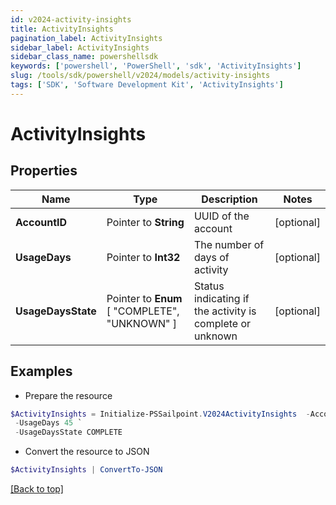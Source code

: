 ```yaml
---
id: v2024-activity-insights
title: ActivityInsights
pagination_label: ActivityInsights
sidebar_label: ActivityInsights
sidebar_class_name: powershellsdk
keywords: ['powershell', 'PowerShell', 'sdk', 'ActivityInsights'] 
slug: /tools/sdk/powershell/v2024/models/activity-insights
tags: ['SDK', 'Software Development Kit', 'ActivityInsights']
---
```



# ActivityInsights

## Properties

Name | Type | Description | Notes
------------ | ------------- | ------------- | -------------
**AccountID** |  Pointer to **String** | UUID of the account | [optional] 
**UsageDays** |  Pointer to **Int32** | The number of days of activity | [optional] 
**UsageDaysState** |  Pointer to  **Enum** [  "COMPLETE",    "UNKNOWN" ] | Status indicating if the activity is complete or unknown | [optional] 

## Examples

- Prepare the resource
```powershell
$ActivityInsights = Initialize-PSSailpoint.V2024ActivityInsights  -AccountID c4ddd5421d8549f0abd309162cafd3b1 `
 -UsageDays 45 `
 -UsageDaysState COMPLETE
```

- Convert the resource to JSON
```powershell
$ActivityInsights | ConvertTo-JSON
```


[[Back to top]](#) 

